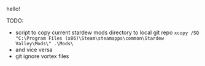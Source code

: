 hello! 

TODO:
- script to copy current stardew mods directory to local git repo
   `xcopy /SQ "C:\Program Files (x86)\Steam\steamapps\common\Stardew Valley\Mods\" .\Mods\`
- and vice versa
- git ignore vortex files